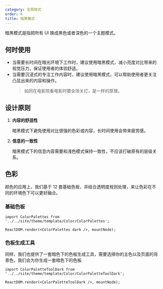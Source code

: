 ```yaml
---
category: 全局样式
order: 6
title: 暗黑模式
---
```


暗黑模式是指把所有 UI 换成黑色或者深色的一个主题模式。

## 何时使用

- 当需要长时间在暗光环境下工作时，建议使用暗黑模式，减小亮度对比带来的视觉压力，保证使用者的体验舒适。
- 当需要沉浸式的专注工作内容时，建议使用暗黑模式，可以帮助使用者更关注凸显出来的内容和操作。
  > 如同在电影院看电影时要全场关灯，是一样的原理。

## 设计原则

1. **内容的舒适性**

   暗黑模式下避免使用对比很强的色彩或内容，长时间使用会带来疲劳感。

2. **信息的一致性**

   暗黑模式下的信息内容需要和浅色模式保持一致性，不应该打破原有的层级关系。

## 色彩

颜色的应用上，我们基于 12 套基础色板，并结合透明度规则处理，来让色彩在不同的环境色下可以更好融合。

### 基础色板

```__react
import ColorPalettes from '../../site/theme/template/Color/ColorPalettes';

ReactDOM.render(<ColorPalettes dark />, mountNode);
```

### 色板生成工具

同样，我们也提供了一套暗色下的色板生成工具，需要选择你的主色以及页面的背景色，我们会为你生成一套暗色下的色板

```__react
import ColorPaletteToolDark from '../../site/theme/template/Color/ColorPaletteToolDark';

ReactDOM.render(<ColorPaletteToolDark />, mountNode);
```
